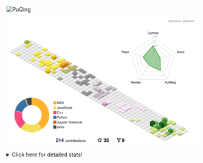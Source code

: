 ![PuQing](https://user-images.githubusercontent.com/27223114/171565019-9a56fae6-b08b-421f-99db-7e830da42371.png)

![](./profile-3d-contrib/profile-season-animate.svg)

<details>
<summary>Click here for detailed stats!</summary>

<!--START_SECTION:waka-->
![Lines of code](https://img.shields.io/badge/From%20Hello%20World%20I%27ve%20Written-782.9%20thousand%20lines%20of%20code-blue)

**🐱 My GitHub Data** 

> 📦 254.8 kB Used in GitHub's Storage 
 > 
> 🏆 162 Contributions in the Year 2023
 > 
> 🚫 Not Opted to Hire
 > 
> 📜 30 Public Repositories 
 > 
> 🔑 27 Private Repositories 
 > 
**I'm an Early 🐤** 

```text
🌞 Morning                370 commits         ███░░░░░░░░░░░░░░░░░░░░░░   13.50 % 
🌆 Daytime                1337 commits        ████████████░░░░░░░░░░░░░   48.80 % 
🌃 Evening                257 commits         ██░░░░░░░░░░░░░░░░░░░░░░░   09.38 % 
🌙 Night                  776 commits         ███████░░░░░░░░░░░░░░░░░░   28.32 % 
```


📊 **This Week I Spent My Time On** 

```text
💬 Programming Languages: 
Markdown                 3 hrs 34 mins       ███████████████████████░░   92.97 % 
Python                   9 mins              █░░░░░░░░░░░░░░░░░░░░░░░░   04.27 % 
TeX                      5 mins              █░░░░░░░░░░░░░░░░░░░░░░░░   02.54 % 
XML                      0 secs              ░░░░░░░░░░░░░░░░░░░░░░░░░   00.15 % 
TSQL                     0 secs              ░░░░░░░░░░░░░░░░░░░░░░░░░   00.06 % 

🔥 Editors: 
Obsidian                 3 hrs 34 mins       ███████████████████████░░   92.97 % 
VS Code                  16 mins             ██░░░░░░░░░░░░░░░░░░░░░░░   07.03 % 

💻 Operating System: 
Windows                  3 hrs 45 mins       ████████████████████████░   97.46 % 
WSL                      5 mins              █░░░░░░░░░░░░░░░░░░░░░░░░   02.54 % 
```


<!--END_SECTION:waka-->
</details>

